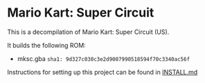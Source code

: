 # Mario Kart: Super Circuit
This is a decompilation of Mario Kart: Super Circuit (US).

It builds the following ROM:
* mksc.gba `sha1: 9d327c030c3e2d9007990518594f70c3340ac56f`

Instructions for setting up this project can be found in [INSTALL.md](INSTALL.md)
